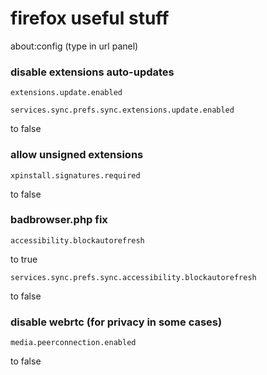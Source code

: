 # firefox useful stuff

about:config (type in url panel)

### disable extensions auto-updates
```
extensions.update.enabled
```
```
services.sync.prefs.sync.extensions.update.enabled
```
to false


### allow unsigned extensions
```
xpinstall.signatures.required
```
to false


### badbrowser.php fix
```
accessibility.blockautorefresh
```
to true
```
services.sync.prefs.sync.accessibility.blockautorefresh
```
to false


### disable webrtc (for privacy in some cases)
```
media.peerconnection.enabled
```
to false
